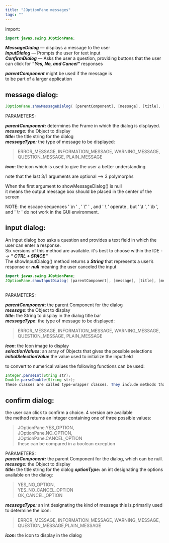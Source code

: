 ```yaml
---
title: "JOptionPane messages"
tags: ""
---
```

import:

```java
import javax.swing.JOptionPane;
```

**_MessageDialog_** — displays a message to the user  
**_InputDialog_** — Prompts the user for text input  
**_ConfirmDialog_** — Asks the user a question, providing buttons that the user can click for **_"Yes, No, and Cancel"_** responses  

**_parentComponent_** might be used if the message is  
to be part of a larger application

## message dialog:

```java
JOptionPane.showMessageDialog( [parentComponent], [message], [title], [messageType], [icon] );

```

PARAMETERS:  

**_parentComponent:_** determines the Frame in which the dialog is displayed.  
**_message:_** the Object to display  
**_title:_** the title string for the dialog  
**_messageType:_** the type of message to be displayed:

> ERROR_MESSAGE, INFORMATION_MESSAGE, WARNING_MESSAGE, QUESTION_MESSAGE, PLAIN_MESSAGE

**_icon_**: the icon which is used to give the user a better understanding

note that the last 3/1 arguments are optional --> 3 polymorphs

When the first argument to showMessageDialog() is null  
it means the output message box should be placed in the center of the screen

NOTE: the escape sequences ' \\n ' , ' \\" ' , and ' \\ ' operate , but ' \\t ', ' \\b ', and ' \\r ' do not work in the GUI environment.

## input dialog:

An input dialog box asks a question and provides a text field in which the user can enter a
response.  
Six versions of this method are available. it's best to choose within the IDE --> **_" CTRL + SPACE"_**  
The showInputDialog() method returns a **_String_** that represents a user’s response or **_null_** meaning the user canceled the input

```java
import javax.swing.JOptionPane;  
JOptionPane.showInputDialog( [parentComponent], [message], [title], [messageType], [icon], [selectionValues], [initialSelectionValue] )
    
```

PARAMETERS:  

**_parentComponent_**: the parent Component  for the dialog  
**_message_**: the Object to display  
**_title_**: the String to display in the dialog title bar  
**_messageType_**: the type of message to be displayed:  

> ERROR_MESSAGE, INFORMATION_MESSAGE, WARNING_MESSAGE, QUESTION_MESSAGE, PLAIN_MESSAGE

**_icon_**: the Icon image to display  
**_selectionValues_**: an array of Objects that gives the possible selections  
**_initialSelectionValue_** the value used to initialize the inputfield

to convert to numerical values the following functions can be used:

```java
Integer.parseInt(String str);
Double.parseDouble(String str);
These classes are called type-wrapper classes. They include methods that can process primitive type values.
```

## confirm dialog:

the user can click to confirm a choice. 4 version are available  
the method returns an integer containing one of three possible values:  

> JOptionPane.YES_OPTION,  
> JOptionPane.NO_OPTION,  
> JOptionPane.CANCEL_OPTION  
> these can be compared in a boolean exception  

PARAMETERS:  
**_parentComponent:_**  the parent Component for the dialog, which can be null.  
**_message:_** the Object to display  
**_title:_** the title string for the dialog
**_optionType:_** an int designating the options available on the dialog:  

> YES_NO_OPTION,  
> YES_NO_CANCEL_OPTION  
> OK_CANCEL_OPTION  

**_messageType:_** an int designating the kind of message this is,primarily used to determine the icon:   

> ERROR_MESSAGE, INFORMATION_MESSAGE, WARNING_MESSAGE, QUESTION_MESSAGE,PLAIN_MESSAGE  

**_icon:_** the icon to display in the dialog
